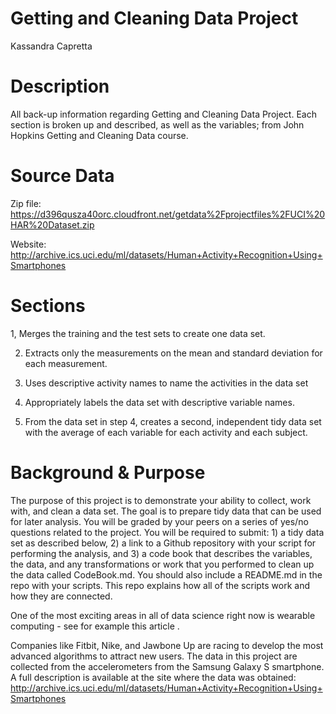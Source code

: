# Getting and Cleaning Data Project

Kassandra Capretta

# Description

All back-up information regarding Getting and Cleaning Data Project. Each section is broken up and described, as well as the variables; from John Hopkins Getting and Cleaning Data course.

# Source Data

Zip file: https://d396qusza40orc.cloudfront.net/getdata%2Fprojectfiles%2FUCI%20HAR%20Dataset.zip

Website: http://archive.ics.uci.edu/ml/datasets/Human+Activity+Recognition+Using+Smartphones

# Sections
1, Merges the training and the test sets to create one data set.

2. Extracts only the measurements on the mean and standard deviation for each measurement.

3. Uses descriptive activity names to name the activities in the data set

4. Appropriately labels the data set with descriptive variable names.

5. From the data set in step 4, creates a second, independent tidy data set with the average of each variable for each activity and each subject.

# Background & Purpose

The purpose of this project is to demonstrate your ability to collect, work with, and clean a data set. The goal is to prepare tidy data that can be used for later analysis. You will be graded by your peers on a series of yes/no questions related to the project. You will be required to submit: 1) a tidy data set as described below, 2) a link to a Github repository with your script for performing the analysis, and 3) a code book that describes the variables, the data, and any transformations or work that you performed to clean up the data called CodeBook.md. You should also include a README.md in the repo with your scripts. This repo explains how all of the scripts work and how they are connected.

One of the most exciting areas in all of data science right now is wearable computing - see for example this article . 

Companies like Fitbit, Nike, and Jawbone Up are racing to develop the most advanced algorithms to attract new users. 
 The data in this project are collected from the accelerometers from the Samsung Galaxy S smartphone. 
  A full description is available at the site where the data was obtained:
 http://archive.ics.uci.edu/ml/datasets/Human+Activity+Recognition+Using+Smartphones


